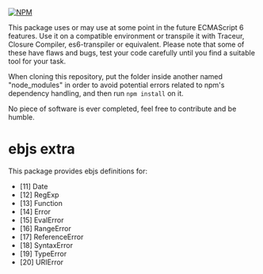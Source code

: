 [![NPM](https://nodei.co/npm/ebjs.extra.png?downloads=true)](https://nodei.co/npm/ebjs.extra/)

This package uses or may use at some point in the future ECMAScript 6 features. Use it on a compatible environment or transpile it with Traceur, Closure Compiler, es6-transpiler or equivalent. Please note that some of these have flaws and bugs, test your code carefully until you find a suitable tool for your task.

When cloning this repository, put the folder inside another named "node_modules" in order to avoid potential errors related to npm's dependency handling, and then run `npm install` on it.

No piece of software is ever completed, feel free to contribute and be humble.

# ebjs extra

This package provides ebjs definitions for:

- [11\] Date
- [12\] RegExp
- [13\] Function
- [14\] Error
- [15\] EvalError
- [16\] RangeError
- [17\] ReferenceError
- [18\] SyntaxError
- [19\] TypeError
- [20\] URIError
